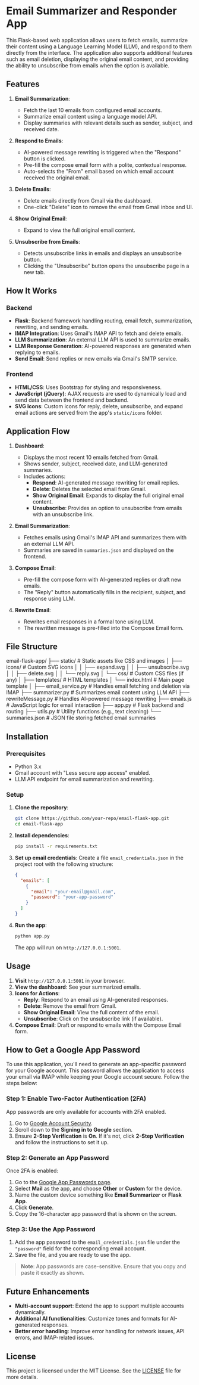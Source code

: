 # Email Summarizer and Responder App

This Flask-based web application allows users to fetch emails, summarize their content using a Language Learning Model (LLM), and respond to them directly from the interface. The application also supports additional features such as email deletion, displaying the original email content, and providing the ability to unsubscribe from emails when the option is available.

## Features

1. **Email Summarization**:
    - Fetch the last 10 emails from configured email accounts.
    - Summarize email content using a language model API.
    - Display summaries with relevant details such as sender, subject, and received date.

2. **Respond to Emails**:
    - AI-powered message rewriting is triggered when the "Respond" button is clicked.
    - Pre-fill the compose email form with a polite, contextual response.
    - Auto-selects the "From" email based on which email account received the original email.

3. **Delete Emails**:
    - Delete emails directly from Gmail via the dashboard.
    - One-click "Delete" icon to remove the email from Gmail inbox and UI.

4. **Show Original Email**:
    - Expand to view the full original email content.

5. **Unsubscribe from Emails**:
    - Detects unsubscribe links in emails and displays an unsubscribe button.
    - Clicking the "Unsubscribe" button opens the unsubscribe page in a new tab.

## How It Works

### Backend

- **Flask**: Backend framework handling routing, email fetch, summarization, rewriting, and sending emails.
- **IMAP Integration**: Uses Gmail's IMAP API to fetch and delete emails.
- **LLM Summarization**: An external LLM API is used to summarize emails.
- **LLM Response Generation**: AI-powered responses are generated when replying to emails.
- **Send Email**: Send replies or new emails via Gmail's SMTP service.

### Frontend

- **HTML/CSS**: Uses Bootstrap for styling and responsiveness.
- **JavaScript (jQuery)**: AJAX requests are used to dynamically load and send data between the frontend and backend.
- **SVG Icons**: Custom icons for reply, delete, unsubscribe, and expand email actions are served from the app's `static/icons` folder.

## Application Flow

1. **Dashboard**:
    - Displays the most recent 10 emails fetched from Gmail.
    - Shows sender, subject, received date, and LLM-generated summaries.
    - Includes actions:
        - **Respond**: AI-generated message rewriting for email replies.
        - **Delete**: Deletes the selected email from Gmail.
        - **Show Original Email**: Expands to display the full original email content.
        - **Unsubscribe**: Provides an option to unsubscribe from emails with an unsubscribe link.

2. **Email Summarization**:
    - Fetches emails using Gmail's IMAP API and summarizes them with an external LLM API.
    - Summaries are saved in `summaries.json` and displayed on the frontend.

3. **Compose Email**:
    - Pre-fill the compose form with AI-generated replies or draft new emails.
    - The "Reply" button automatically fills in the recipient, subject, and response using LLM.

4. **Rewrite Email**:
    - Rewrites email responses in a formal tone using LLM.
    - The rewritten message is pre-filled into the Compose Email form.

## File Structure
email-flask-app/
├── static/                      # Static assets like CSS and images
│   ├── icons/                   # Custom SVG icons
│   │   ├── expand.svg
│   │   ├── unsubscribe.svg
│   │   ├── delete.svg
│   │   └── reply.svg
│   └── css/                     # Custom CSS files (if any)
│
├── templates/                   # HTML templates
│   └── index.html               # Main page template
│
├── email_service.py             # Handles email fetching and deletion via IMAP
├── summarizer.py                # Summarizes email content using LLM API
├── rewriteMessage.py            # Handles AI-powered message rewriting
├── emails.js                    # JavaScript logic for email interaction
├── app.py                       # Flask backend and routing
├── utils.py                     # Utility functions (e.g., text cleaning)
└── summaries.json               # JSON file storing fetched email summaries
## Installation

### Prerequisites

- Python 3.x
- Gmail account with "Less secure app access" enabled.
- LLM API endpoint for email summarization and rewriting.

### Setup

1. **Clone the repository**:
    ```bash
    git clone https://github.com/your-repo/email-flask-app.git
    cd email-flask-app
    ```

2. **Install dependencies**:
    ```bash
    pip install -r requirements.txt
    ```

3. **Set up email credentials**:
    Create a file `email_credentials.json` in the project root with the following structure:
    ```json
    {
      "emails": [
        {
          "email": "your-email@gmail.com",
          "password": "your-app-password"
        }
      ]
    }
    ```

4. **Run the app**:
    ```bash
    python app.py
    ```
    The app will run on `http://127.0.0.1:5001`.

## Usage

1. **Visit** `http://127.0.0.1:5001` in your browser.
2. **View the dashboard**: See your summarized emails.
3. **Icons for Actions**:
   - **Reply**: Respond to an email using AI-generated responses.
   - **Delete**: Remove the email from Gmail.
   - **Show Original Email**: View the full content of the email.
   - **Unsubscribe**: Click on the unsubscribe link (if available).
4. **Compose Email**: Draft or respond to emails with the Compose Email form.
## How to Get a Google App Password

To use this application, you'll need to generate an app-specific password for your Google account. This password allows the application to access your email via IMAP while keeping your Google account secure. Follow the steps below:

### Step 1: Enable Two-Factor Authentication (2FA)
App passwords are only available for accounts with 2FA enabled.

1. Go to [Google Account Security](https://myaccount.google.com/security).
2. Scroll down to the **Signing in to Google** section.
3. Ensure **2-Step Verification** is **On**. If it's not, click **2-Step Verification** and follow the instructions to set it up.

### Step 2: Generate an App Password
Once 2FA is enabled:

1. Go to the [Google App Passwords page](https://myaccount.google.com/apppasswords).
2. Select **Mail** as the app, and choose **Other** or **Custom** for the device.
3. Name the custom device something like **Email Summarizer** or **Flask App**.
4. Click **Generate**.
5. Copy the 16-character app password that is shown on the screen.

### Step 3: Use the App Password
1. Add the app password to the `email_credentials.json` file under the `"password"` field for the corresponding email account.
2. Save the file, and you are ready to use the app.

> **Note**: App passwords are case-sensitive. Ensure that you copy and paste it exactly as shown.
## Future Enhancements

- **Multi-account support**: Extend the app to support multiple accounts dynamically.
- **Additional AI functionalities**: Customize tones and formats for AI-generated responses.
- **Better error handling**: Improve error handling for network issues, API errors, and IMAP-related issues.

## License

This project is licensed under the MIT License. See the [LICENSE](LICENSE) file for more details.
